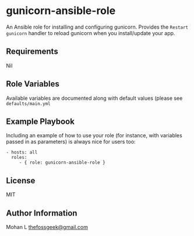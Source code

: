 gunicorn-ansible-role
=====================

An Ansible role for installing and configuring gunicorn. Provides the `Restart gunicorn` handler to reload gunicorn when you install/update your app.

Requirements
------------

Nil

Role Variables
--------------

Available variables are documented along with default values (please see `defaults/main.yml`

Example Playbook
----------------

Including an example of how to use your role (for instance, with variables passed in as parameters) is always nice for users too:

    - hosts: all
      roles:
         - { role: gunicorn-ansible-role }

License
-------

MIT

Author Information
------------------

Mohan L <thefossgeek@gmail.com>
